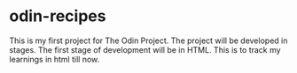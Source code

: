 # odin-recipes

This is my first project for The Odin Project.
The project will be developed in stages.
The first stage of development will be in HTML.
This is to track my learnings in html till now.